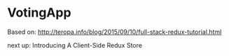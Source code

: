 # VotingApp
Based on: http://teropa.info/blog/2015/09/10/full-stack-redux-tutorial.html

next up:
Introducing A Client-Side Redux Store

